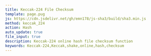 ```yaml
---
title: Keccak-224 File Checksum
template: page.pug
js: https://cdn.jsdelivr.net/gh/emn178/js-sha3/build/sha3.min.js
method: keccak_224
action: Hash
auto_update: true
file_input: true
description: Keccak-224 online hash file checksum function
keywords: Keccak-224,Keccak,shake,online,hash,checksum
---
```

